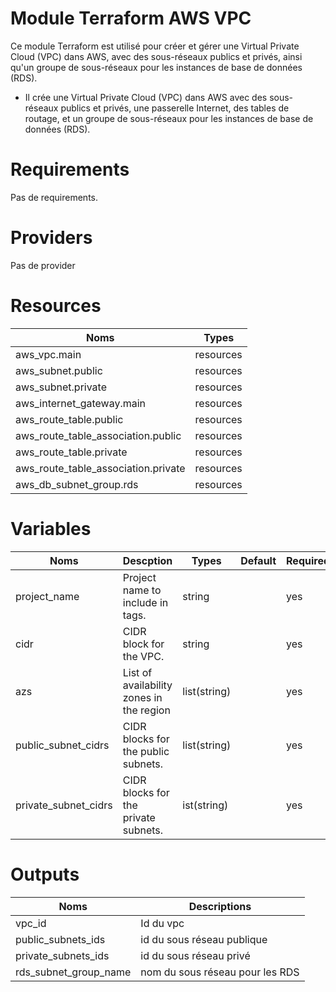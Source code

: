 # Module Terraform AWS VPC

Ce module Terraform est utilisé pour créer et gérer une Virtual Private Cloud (VPC) dans AWS, avec des sous-réseaux publics et privés, ainsi qu'un groupe de sous-réseaux pour les instances de base de données (RDS).

- Il crée une Virtual Private Cloud (VPC) dans AWS avec des sous-réseaux publics et privés, une passerelle Internet, des tables de routage, et un groupe de sous-réseaux pour les instances de base de données (RDS).

# Requirements
Pas  de requirements.

# Providers
Pas de provider

# Resources

| Noms |  Types|
| -------- | -------- | 
|  aws_vpc.main| resources | 
|  aws_subnet.public | resources | 
|  aws_subnet.private | resources | 
|  aws_internet_gateway.main | resources | 
|  aws_route_table.public | resources | 
|  aws_route_table_association.public | resources | 
|  aws_route_table.private | resources | 
|  aws_route_table_association.private| resources | 
|  aws_db_subnet_group.rds | resources | 


# Variables

| Noms| Descption |Types|Default|Required|
| -------- | -------- | -------- | -------- | ------- |
|project_name |Project name to include in tags.| string|  | yes|
cidr |CIDR block for the VPC.|  string  |    | yes |
azs |List of availability zones in the region|  list(string)  |    | yes |
public_subnet_cidrs |CIDR blocks for the public subnets.|  list(string) |    | yes |
private_subnet_cidrs |CIDR blocks for the private subnets.|  ist(string)  |    | yes |

# Outputs

| Noms |  Descriptions|
| -------- | -------- | 
|  vpc_id | Id du vpc | 
|  public_subnets_ids | id du sous réseau publique| 
|  private_subnets_ids | id du sous réseau privé| 
|  rds_subnet_group_name | nom du sous réseau pour les RDS| 
